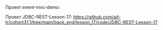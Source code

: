 Проект event-mvc-demo:

Проект JDBC-REST-Lesson-17:
https://github.com/ait-tr/cohort31.1/tree/main/back_end/lesson_17/code/JDBC-REST-Lesson-17

